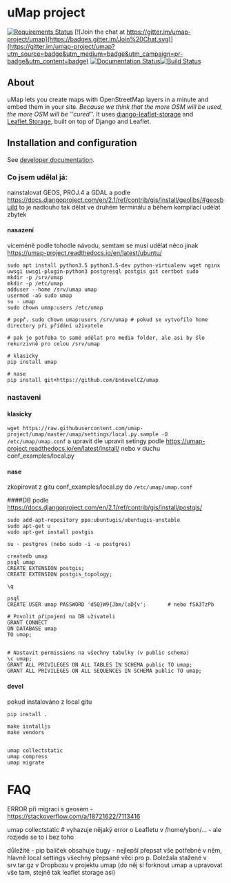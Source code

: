 
# uMap project

[![Requirements Status](https://requires.io/github/umap-project/umap/requirements.svg?branch=master)](https://requires.io/github/umap-project/umap/requirements/?branch=master)
[![Join the chat at https://gitter.im/umap-project/umap](https://badges.gitter.im/Join%20Chat.svg)](https://gitter.im/umap-project/umap?utm_source=badge&utm_medium=badge&utm_campaign=pr-badge&utm_content=badge) [![Documentation Status](https://readthedocs.org/projects/umap-project/badge/?version=latest)](http://umap-project.readthedocs.io/en/latest/?badge=latest)[![Build Status](https://travis-ci.org/umap-project/umap.svg?branch=master)](https://travis-ci.org/umap-project/umap)

## About

uMap lets you create maps with OpenStreetMap layers in a minute and embed them in your site.
*Because we think that the more OSM will be used, the more OSM will be ''cured''.*
It uses [django-leaflet-storage](https://github.com/umap-project/django-leaflet-storage) and [Leaflet.Storage](https://github.com/umap-project/Leaflet.Storage),  built on top of Django and Leaflet.


## Installation and configuration

See [developer documentation](https://umap-project.readthedocs.io/en/latest/install/).


### Co jsem udělal já:

nainstalovat GEOS, PROJ.4 a GDAL a podle https://docs.djangoproject.com/en/2.1/ref/contrib/gis/install/geolibs/#geosbuild
to je nadlouho tak dělat ve druhém terminálu a během kompilací udělat zbytek


#### nasazení
víceméně podle tohodle návodu, semtam se musí udělat něco jinak https://umap-project.readthedocs.io/en/latest/ubuntu/

```
sudo apt install python3.5 python3.5-dev python-virtualenv wget nginx uwsgi uwsgi-plugin-python3 postgresql postgis git certbot sudo
mkdir -p /srv/umap
mkdir -p /etc/umap
adduser --home /srv/umap umap
usermod -aG sudo umap
su - umap
sudo chown umap:users /etc/umap

# popř. sudo chown umap:users /srv/umap # pokud se vytvořilo home directory při přidání uživatele

# pak je potřeba to samé udělat pro media folder, ale asi by šlo rekurzivně pro celou /srv/umap

# klasicky
pip install umap

# nase
pip install git+https://github.com/EndevelCZ/umap
```

### nastaveni
#### klasicky
`wget https://raw.githubusercontent.com/umap-project/umap/master/umap/settings/local.py.sample -O /etc/umap/umap.conf`
a upravit dle upravit setingy podle https://umap-project.readthedocs.io/en/latest/install/ nebo v duchu conf_examples/local.py

#### nase
zkopirovat z gitu conf_examples/local.py do `/etc/umap/umap.conf`

####DB
podle https://docs.djangoproject.com/en/2.1/ref/contrib/gis/install/postgis/

```
sudo add-apt-repository ppa:ubuntugis/ubuntugis-unstable
sudo apt-get u
sudo apt-get install postgis

su - postgres (nebo sudo -i -u postgres)

createdb umap
psql umap
CREATE EXTENSION postgis;
CREATE EXTENSION postgis_topology;

\q

psql
CREATE USER umap PASSWORD 'd5Q}W9{Jbm/(aD{v'; 		# nebo fSA3TzPb

# Povolit připojení na DB uživateli
GRANT CONNECT
ON DATABASE umap 
TO umap;


# Nastavit permissions na všechny tabulky (v public schema)
\c umap;
GRANT ALL PRIVILEGES ON ALL TABLES IN SCHEMA public TO umap;
GRANT ALL PRIVILEGES ON ALL SEQUENCES IN SCHEMA public TO umap;
```

#### devel


pokud instalováno z local gitu

```
pip install .

make isntalljs
make vendors


umap collectstatic
umap compress
umap migrate

```


# FAQ
ERROR při migraci s geosem - https://stackoverflow.com/a/18721622/7113416

umap collectstatic # vyhazuje nějaký error o Leafletu v /home/ybon/... - ale rozjede se to i bez toho

důležité - pip balíček obsahuje bugy - nejlepší přepsat vše potřebné v něm, hlavně local settings
všechny přepsané věci pro p. Doležala stažené v srv.tar.gz v Dropboxu v projektu umap (do něj si forknout umap a upravovat vše tam, stejně tak leaflet storage asi)



